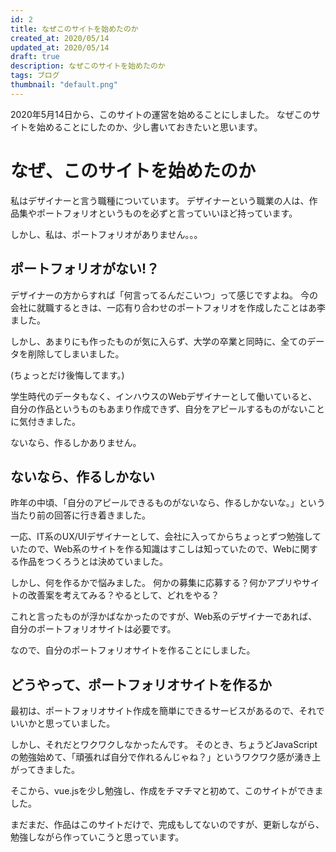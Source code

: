 ```yaml
---
id: 2
title: なぜこのサイトを始めたのか
created_at: 2020/05/14
updated_at: 2020/05/14
draft: true
description: なぜこのサイトを始めたのか
tags: ブログ
thumbnail: "default.png"
---
```


2020年5月14日から、このサイトの運営を始めることにしました。
なぜこのサイトを始めることにしたのか、少し書いておきたいと思います。

# なぜ、このサイトを始めたのか

私はデザイナーと言う職種についています。
デザイナーという職業の人は、作品集やポートフォリオというものを必ずと言っていいほど持っています。

しかし、私は、ポートフォリオがありません。。。

## ポートフォリオがない!？

デザイナーの方からすれば「何言ってるんだこいつ」って感じですよね。
今の会社に就職するときは、一応有り合わせのポートフォリオを作成したことはあ李ました。

しかし、あまりにも作ったものが気に入らず、大学の卒業と同時に、全てのデータを削除してしまいました。

(ちょっとだけ後悔してます。)

学生時代のデータもなく、インハウスのWebデザイナーとして働いていると、自分の作品というものもあまり作成できず、自分をアピールするものがないことに気付きました。

ないなら、作るしかありません。

## ないなら、作るしかない
昨年の中頃、「自分のアピールできるものがないなら、作るしかないな。」という当たり前の回答に行き着きました。

一応、IT系のUX/UIデザイナーとして、会社に入ってからちょっとずつ勉強していたので、Web系のサイトを作る知識はすこしは知っていたので、Webに関する作品をつくろうとは決めていました。

しかし、何を作るかで悩みました。
何かの募集に応募する？何かアプリやサイトの改善案を考えてみる？やるとして、どれをやる？

これと言ったものが浮かばなかったのですが、Web系のデザイナーであれば、自分のポートフォリオサイトは必要です。

なので、自分のポートフォリオサイトを作ることにしました。

## どうやって、ポートフォリオサイトを作るか

最初は、ポートフォリオサイト作成を簡単にできるサービスがあるので、それでいいかと思っていました。

しかし、それだとワクワクしなかったんです。
そのとき、ちょうどJavaScriptの勉強始めて、「頑張れば自分で作れるんじゃね？」というワクワク感が湧き上がってきました。

そこから、vue.jsを少し勉強し、作成をチマチマと初めて、このサイトができました。

まだまだ、作品はこのサイトだけで、完成もしてないのですが、更新しながら、勉強しながら作っていこうと思っています。
